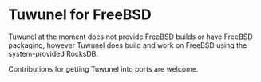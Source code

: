 # Tuwunel for FreeBSD

Tuwunel at the moment does not provide FreeBSD builds or have FreeBSD packaging, however Tuwunel does
build and work on FreeBSD using the system-provided RocksDB.

Contributions for getting Tuwunel into ports are welcome.
